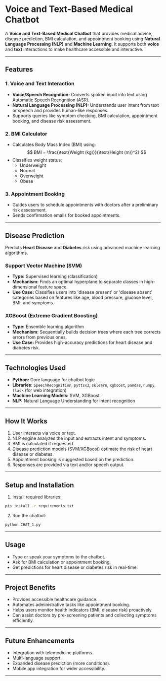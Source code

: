 # Voice and Text-Based Medical Chatbot

A **Voice and Text-Based Medical Chatbot** that provides medical advice, disease prediction, BMI calculation, and appointment booking using **Natural Language Processing (NLP)** and **Machine Learning**. It supports both **voice** and **text** interactions to make healthcare accessible and interactive.

---

## **Features**

### 1. Voice and Text Interaction
- **Voice/Speech Recognition:** Converts spoken input into text using Automatic Speech Recognition (ASR).
- **Natural Language Processing (NLP):** Understands user intent from text or speech and provides human-like responses.
- Supports queries like symptom checking, BMI calculation, appointment booking, and disease risk assessment.

### 2. BMI Calculator
- Calculates Body Mass Index (BMI) using:
  $$
  BMI = \frac{\text{Weight (kg)}}{\text{Height (m)}^2}
  $$
- Classifies weight status:
  - Underweight
  - Normal
  - Overweight
  - Obese

### 3. Appointment Booking
- Guides users to schedule appointments with doctors after a preliminary risk assessment.
- Sends confirmation emails for booked appointments.

---

## **Disease Prediction**
Predicts **Heart Disease** and **Diabetes** risk using advanced machine learning algorithms.

### Support Vector Machine (SVM)
- **Type:** Supervised learning (classification)
- **Mechanism:** Finds an optimal hyperplane to separate classes in high-dimensional feature space.
- **Use Case:** Classifies users into 'disease present' or 'disease absent' categories based on features like age, blood pressure, glucose level, BMI, and symptoms.

### XGBoost (Extreme Gradient Boosting)
- **Type:** Ensemble learning algorithm
- **Mechanism:** Sequentially builds decision trees where each tree corrects errors from previous ones.
- **Use Case:** Provides high-accuracy predictions for heart disease and diabetes risk.

---

## **Technologies Used**
- **Python:** Core language for chatbot logic
- **Libraries:** `SpeechRecognition`, `pyttsx3`, `sklearn`, `xgboost`, `pandas`, `numpy`, `flask` (for web integration)
- **Machine Learning Models:** SVM, XGBoost
- **NLP:** Natural Language Understanding for intent recognition

---

## **How It Works**
1. User interacts via voice or text.
2. NLP engine analyzes the input and extracts intent and symptoms.
3. BMI is calculated if requested.
4. Disease prediction models (SVM/XGBoost) estimate the risk of heart disease or diabetes.
5. Appointment booking is suggested based on the prediction.
6. Responses are provided via text and/or speech output.

---

## **Setup and Installation**

1. Install required libraries:

```bash
pip install -r requirements.txt
```

2. Run the chatbot:

```bash
python CHAT_1.py
```

---

## **Usage**

* Type or speak your symptoms to the chatbot.
* Ask for BMI calculation or appointment booking.
* Get predictions for heart disease or diabetes risk in real-time.

---

## **Project Benefits**

* Provides accessible healthcare guidance.
* Automates administrative tasks like appointment booking.
* Helps users monitor health indicators (BMI, disease risk) proactively.
* Can assist doctors by pre-screening patients and collecting symptoms efficiently.

---

## **Future Enhancements**

* Integration with telemedicine platforms.
* Multi-language support.
* Expanded disease prediction (more conditions).
* Mobile app integration for wider accessibility.

---

